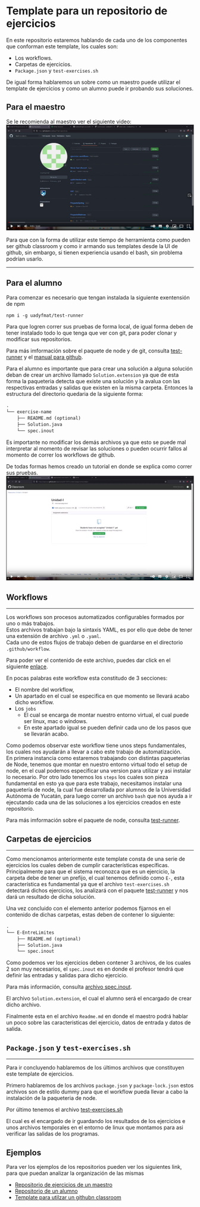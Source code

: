 # Template para un repositorio de ejercicios

En este repositorio estaremos hablando de cada uno de los componentes que conforman este template, los cuales son:

- Los workflows.
- Carpetas de ejercicios.
- `Package.json` y `test-exercises.sh`

De igual forma hablaremos un sobre como un maestro puede utilizar el template de ejercicios y como un alumno puede ir probando sus soluciones.

## Para el maestro

Se le recomienda al maestro ver el siguiente video: [![Tutorial para los maestros](https://github.com/uadyfmat/Documentacion-para-ejercicios/blob/master/imagenes/Portada-maestros.PNG)](https://www.youtube.com/watch?v=clPdSuhGwM4)

Para que con la forma de utilizar este tiempo de herramienta como pueden ser github classroom y como ir armando sus templates desde la UI de github, sin embargo, si tienen experiencia usando el bash, sin problema podrían usarlo.

---

## Para el alumno

Para comenzar es necesario que tengan instalada la siguiente exentensión de npm

```txt
npm i -g uadyfmat/test-runner
```

Para que logren correr sus pruebas de forma local, de igual forma deben de tener instalado todo lo que tenga que ver con git, para poder clonar y modificar sus repositorios.

Para más imformación sobre el paquete de node y de git, consulta [test-runner](https://github.com/uadyfmat/test-runner) y el [manual para github](https://github.com/HerCerM/ManualDefinitivoGit).

Para el alumno es importante que para crear una solución a alguna solución deban de crear un archivo llamado `Solution.extension` ya que de esta forma la paqueteria detecta que existe una solución y la avalua con las respectivas entradas y salidas que existen en la misma carpeta. Entonces la estructura del directorio quedaria de la siguiente forma:

```txt
.
└── exercise-name
    ├── README.md (optional)
    ├── Solution.java
    └── spec.inout
```

Es importante no modificar los demás archivos ya que esto se puede mal interpretar al momento de revisar las soluciones o pueden ocurrir fallos al momento de correr los workflows de github.

De todas formas hemos creado un tutorial en donde se explica como correr sus pruebas.
[![Tutorial para los alumnos](https://github.com/uadyfmat/Documentacion-para-ejercicios/blob/master/imagenes/Portada-alumno.PNG)](https://www.youtube.com/watch?v=e9aIrrjx3kA)

## Workflows

---

Los workflows son procesos automatizados configurables formados por uno o más trabajos.  
Estos archivos trabajan bajo la sintaxis YAML, es por ello que debe de tener una extensión de archivo `.yml` o `.yaml`.  
Cada uno de estos flujos de trabajo deben de guardarse en el directorio `.github/workflow`.

Para poder ver el contenido de este archivo, puedes dar click en el siguiente [enlace](https://github.com/uadyfmat/Ejemplo-template-de-ejercicios/blob/master/.github/workflows/blank.yml).

En pocas palabras este workflow esta constitudo de 3 secciones:

- El nombre del workflow,
- Un apartado en el cual se especifica en que momento se llevará acabo dicho workflow.
- Los `jobs`
  - El cual se encarga de montar nuestro entorno virtual, el cual puede ser linux, mac o windows.
  - En este apartado igual se pueden definir cada uno de los pasos que se llevarán acabo.

Como podemos observar este workflow tiene unos steps fundamentales, los cuales nos ayudarán a llevar a cabo este trabajo de automatización.  
En primera instancia como estaremos trabajando con distintas paqueterias de Node, tenemos que montar en nuestro entorno virtual todo el setup de node, en el cual podemos especificar una version para utilizar y asi instalar lo necesario.
Por otro lado tenemos los `steps` los cuales son pieza fundamental en esto ya que para este trabajo, necesitamos instalar una paquetería de node, la cual fue desarrollada por alumnos de la Universidad Autónoma de Yucatán, para luego correr un archivo `bash` que nos ayuda a ir ejecutando cada una de las soluciones a los ejercicios creados en este repositorio.

Para más imformación sobre el paquete de node, consulta [test-runner](https://github.com/uadyfmat/test-runner).

## Carpetas de ejercicios

---

Como mencionamos anteriormente este template consta de una serie de ejercicios los cuales deben de cumplir características específicas. Principalmente para que el sistema reconozca que es un ejercicio, la carpeta debe de tener un prefijo, el cual tenemos definido como `E-`, esta característica es fundamental ya que el archivo `test-exercises.sh` detectará dichos ejercicios, los analizará con el paquete [test-runner](https://github.com/uadyfmat/test-runner) y nos dará un resultado de dicha solución.

Una vez concluido con el elemento anterior podemos fijarnos en el contenido de dichas carpetas, estas deben de contener lo siguiente:

```txt
.
└── E-EntreLimites
    ├── README.md (optional)
    ├── Solution.java
    └── spec.inout
```

Como podemos ver los ejercicios deben contener 3 archivos, de los cuales 2 son muy necesarios, el `spec.inout` es en donde el profesor tendrá que definir las entradas y salidas para dicho ejercicio.

Para más información, consulta [archivo spec.inout](https://github.com/uadyfmat/test-runner#test-cases-file-specinout).

El archivo `Solution.extension`, el cual el alumno será el encargado de crear dicho archivo.

Finalmente esta en el archivo `Readme.md` en donde el maestro podrá hablar un poco sobre las caracteristicas del ejercicio, datos de entrada y datos de salida.

## `Package.json` y `test-exercises.sh`

---

Para ir concluyendo hablaremos de los últimos archivos que constituyen este template de ejercicios.

Primero hablaremos de los archivos `package.json` y `package-lock.json` estos archivos son de estilo dummy
para que el workflow pueda llevar a cabo la instalación de la paqueteria de node.

Por último tenemos el archivo [test-exercises.sh](https://github.com/uadyfmat/Documentacion-para-ejercicios/blob/master/test-exercises.sh)

El cual es el encargado de ir guardando los resultados de los ejercicios e unos archivos temporales en el entorno de linux que montamos para asi verificar las salidas de los programas.

## Ejemplos

Para ver los ejemplos de los repositorios pueden ver los siguientes link, para que puedan analizar la organización de las mismas

- [Repositorio de ejercicios de un maestro](https://github.com/uadyfmat/Unidad-l)
- [Repositorio de un alumno](https://github.com/uadyfmat/unidad-l-JoseBaezaP)
- [Template para utilzar un githubn classroom](https://github.com/uadyfmat/Template-sin-ejercicios)
